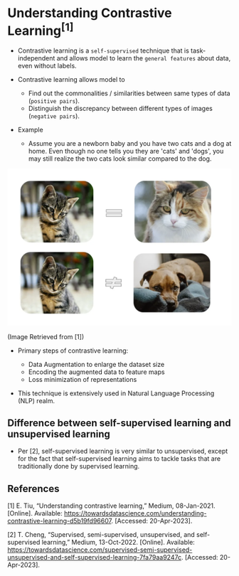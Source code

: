 # Understanding Contrastive Learning<sup>[1]</sup>

- Contrastive learning is a `self-supervised` technique that is task-independent and allows model to learn the `general features` about data, even without labels.

- Contrastive learning allows model to
    - Find out the commonalities / similarities between same types of data (`positive pairs`).
    - Distinguish the discrepancy between different types of images (`negative pairs`).

- Example
    - Assume you are a newborn baby and you have two cats and a dog at home. Even though no one tells you they are 'cats' and 'dogs', you may still realize the two cats look similar compared to the dog.

![cat_and_dog](./img/contrastive_learning.png)

(Image Retrieved from [1])

- Primary steps of contrastive learning:
    - Data Augmentation to enlarge the dataset size
    - Encoding the augmented data to feature maps
    - Loss minimization of representations

- This technique is extensively used in Natural Language Processing (NLP) realm.


## Difference between self-supervised learning and unsupervised learning

- Per [2], self-supervised learning is very similar to unsupervised, except for the fact that self-supervised learning aims to tackle tasks that are traditionally done by supervised learning.


## References
[1] E. Tiu, “Understanding contrastive learning,” Medium, 08-Jan-2021. [Online]. Available: https://towardsdatascience.com/understanding-contrastive-learning-d5b19fd96607. [Accessed: 20-Apr-2023]. 

[2] T. Cheng, “Supervised, semi-supervised, unsupervised, and self-supervised learning,” Medium, 13-Oct-2022. [Online]. Available: https://towardsdatascience.com/supervised-semi-supervised-unsupervised-and-self-supervised-learning-7fa79aa9247c. [Accessed: 20-Apr-2023]. 
